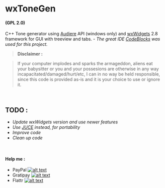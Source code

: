 # wxToneGen
#### (GPL 2.0)
C++ Tone generator using [Audiere](http://audiere.sourceforge.net/) API (windows only) and [wxWidgets](http://wxwidgets.org/) 2.8 framework for GUI with treeview and tabs.
*- The great IDE [CodeBlocks](http://www.codeblocks.org/) was used for this project.*

> **Disclaimer :**

> If your computer implodes and sparks the armageddon, aliens eat your babysitter or you and your possesions are otherwise in any way incapacitated/damaged/hurt/etc, I can in no way be held responsible, since this code is provided as-is and it is your choice to use or ignore it.

<br>

## TODO :
- *Update wxWidgets version and use newer features*
- *Use [JUCE](http://www.juce.com/) instead, for portability*
- *Improve code*
- *Clean up code*

<br>

#### Help me :
- PayPal [![alt text](https://www.paypalobjects.com/en_GB/i/btn/btn_donate_SM.gif "Onetime PayPal donation")](https://www.paypal.com/cgi-bin/webscr?cmd=_s-xclick&hosted_button_id=MTUK6NZQ6URX8)
- Gratipay [![alt text](https://img.shields.io/gratipay/AskeFC.svg "Weekly Gratipay donation")](https://gratipay.com/AskeFC)
- Flattr [![alt text](https://api.flattr.com/button/flattr-badge-large.png "Monthly Flattr donation")](https://flattr.com/profile/Mandrake)
